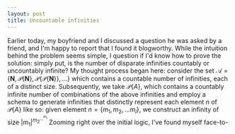 ```yaml
---
layout: post
title: Uncountable infinities
---
```


Earlier today, my boyfriend and I discussed a question he was asked by a friend, and I'm happy to report that I found it blogworthy. While the intuition behind the problem seems simple, I question if I'd know how to prove the solution: simply put, is the number of disparate infinities countably or uncountably infinite?
My thought process began here: consider the set $`\mathcal{A} = \{ \mathbf{N}, \mathcal{P} \{ \mathbf{N} \}, \mathcal{P} \{ \mathcal{P} \{ \mathbf{N} \} \},... \}`$ which contains a countable number of infinities, each of a distinct size. Subsequently, we take $`\mathcal{P}\{A\}`$, which contains a countably infinite number of combinations of the above infinities and employ a schema to generate infinities that distinctly represent each element $n$ of $`\mathcal{P}\{A\}`$ like so: given element $`n = \{m_1, m_2,...m_l\}`$, we construct an infinity of size $`{|m_1|}^{{m_2}^{{...}^{{m_l}}}}`$
Zooming right over the initial logic, I've found myself face-to-
